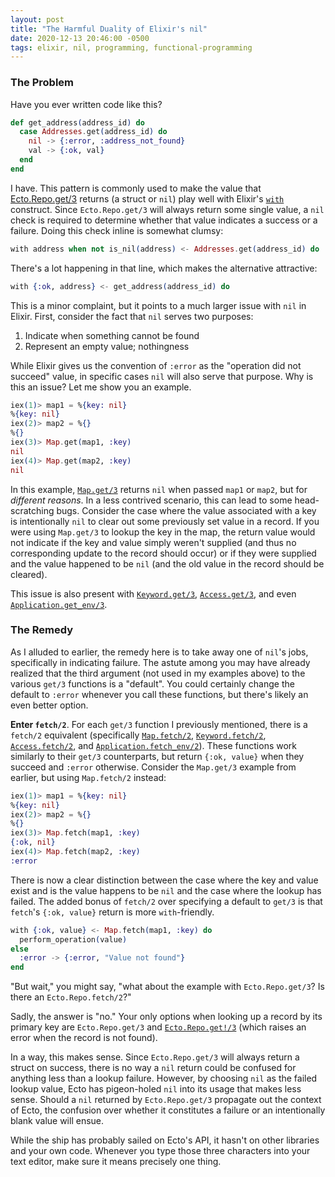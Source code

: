 ```yaml
---
layout: post
title: "The Harmful Duality of Elixir's nil"
date: 2020-12-13 20:46:00 -0500
tags: elixir, nil, programming, functional-programming
---
```


### The Problem

Have you ever written code like this?

```elixir
def get_address(address_id) do
  case Addresses.get(address_id) do
    nil -> {:error, :address_not_found}
    val -> {:ok, val}
  end
end
```

I have. This pattern is commonly used to make the value that [Ecto.Repo.get/3](https://hexdocs.pm/ecto/Ecto.Repo.html#c:get/3) returns (a struct or `nil`) play well with Elixir's [`with`](https://hexdocs.pm/elixir/Kernel.SpecialForms.html#with/1) construct. Since `Ecto.Repo.get/3` will always return some single value, a `nil` check is required to determine whether that value indicates a success or a failure. Doing this check inline is somewhat clumsy:

```elixir
with address when not is_nil(address) <- Addresses.get(address_id) do
```

There's a lot happening in that line, which makes the alternative attractive:

```elixir
with {:ok, address} <- get_address(address_id) do
```

This is a minor complaint, but it points to a much larger issue with `nil` in Elixir. First, consider the fact that `nil` serves two purposes:
1. Indicate when something cannot be found
2. Represent an empty value; nothingness

While Elixir gives us the convention of `:error` as the "operation did not succeed" value, in specific cases `nil` will also serve that purpose. Why is this an issue? Let me show you an example.

```elixir
iex(1)> map1 = %{key: nil}
%{key: nil}
iex(2)> map2 = %{}
%{}
iex(3)> Map.get(map1, :key)
nil
iex(4)> Map.get(map2, :key)
nil
```

In this example, [`Map.get/3`](https://hexdocs.pm/elixir/Map.html#get/3) returns `nil` when passed `map1` or `map2`, but for _different reasons_. In a less contrived scenario, this can lead to some head-scratching bugs. Consider the case where the value associated with a key is intentionally `nil` to clear out some previously set value in a record. If you were using `Map.get/3` to lookup the key in the map, the return value would not indicate if the key and value simply weren't supplied (and thus no corresponding update to the record should occur) or if they were supplied and the value happened to be `nil` (and the old value in the record should be cleared).

This issue is also present with [`Keyword.get/3`](https://hexdocs.pm/elixir/Keyword.html#get/3), [`Access.get/3`](https://hexdocs.pm/elixir/Access.html#get/3), and even [`Application.get_env/3`](https://hexdocs.pm/elixir/Application.html#get_env/3).

### The Remedy

As I alluded to earlier, the remedy here is to take away one of `nil`'s jobs, specifically in indicating failure. The astute among you may have already realized that the third argument (not used in my examples above) to the various `get/3` functions is a "default". You could certainly change the default to `:error` whenever you call these functions, but there's likely an even better option.

**Enter `fetch/2`**. For each `get/3` function I previously mentioned, there is a `fetch/2` equivalent (specifically [`Map.fetch/2`](https://hexdocs.pm/elixir/Map.html#fetch/2), [`Keyword.fetch/2`](https://hexdocs.pm/elixir/Keyword.html#fetch/2), [`Access.fetch/2`](https://hexdocs.pm/elixir/Access.html#fetch/2), and [`Application.fetch_env/2`](https://hexdocs.pm/elixir/Application.html#fetch_env/2)). These functions work similarly to their `get/3` counterparts, but return `{:ok, value}` when they succeed and `:error` otherwise. Consider the `Map.get/3` example from earlier, but using `Map.fetch/2` instead:

```elixir
iex(1)> map1 = %{key: nil}
%{key: nil}
iex(2)> map2 = %{}
%{}
iex(3)> Map.fetch(map1, :key)
{:ok, nil}
iex(4)> Map.fetch(map2, :key)
:error
```

There is now a clear distinction between the case where the key and value exist and is the value happens to be `nil` and the case where the lookup has failed. The added bonus of `fetch/2` over specifying a default to `get/3` is that `fetch`'s `{:ok, value}` return is more `with`-friendly.

```elixir
with {:ok, value} <- Map.fetch(map1, :key) do
  perform_operation(value)
else
  :error -> {:error, "Value not found"}
end
```

"But wait," you might say, "what about the example with `Ecto.Repo.get/3`? Is there an `Ecto.Repo.fetch/2`?"

Sadly, the answer is "no." Your only options when looking up a record by its primary key are `Ecto.Repo.get/3` and [`Ecto.Repo.get!/3`](https://hexdocs.pm/ecto/Ecto.Repo.html#c:get!/3) (which raises an error when the record is not found).

In a way, this makes sense. Since `Ecto.Repo.get/3` will always return a struct on success, there is no way a `nil` return could be confused for anything less than a lookup failure. However, by choosing `nil` as the failed lookup value, Ecto has pigeon-holed `nil` into its usage that makes less sense. Should a `nil` returned by `Ecto.Repo.get/3` propagate out the context of Ecto, the confusion over whether it constitutes a failure or an intentionally blank value will ensue.

While the ship has probably sailed on Ecto's API, it hasn't on other libraries and your own code. Whenever you type those three characters into your text editor, make sure it means precisely one thing.
